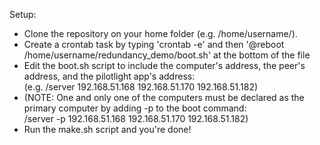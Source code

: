 Setup:

- Clone the repository on your home folder (e.g. /home/username/).
- Create a crontab task by typing 'crontab -e' and then '@reboot /home/username/redundancy_demo/boot.sh' at the bottom of the file
- Edit the boot.sh script to include the computer's address, the peer's address, and the pilotlight app's address: <br/>
  (e.g. /server 192.168.51.168 192.168.51.170 192.168.51.182)
- (NOTE: One and only one of the computers must be declared as the primary computer by adding -p to the boot command: <br/> /server -p 192.168.51.168 192.168.51.170 192.168.51.182)
- Run the make.sh script and you're done!

